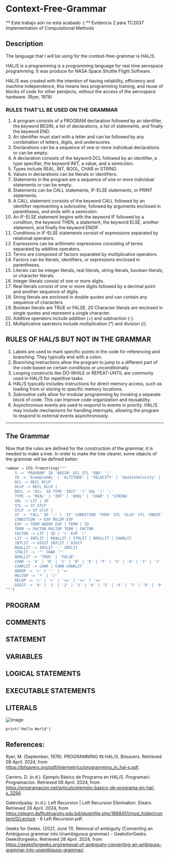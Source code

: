 # Context-Free-Grammar

** Este trabajo aún no está acabado :( **
Evidencia 2 para TC2037 Implementation of Computational Methods

## Description
The language that I will be using for the context-free-grammar is HAL/S.

HAL/S is a programming is a programming language for real time aerospace programming. It was produce for NASA Space Shuttle Flight Software. 

HAL/S was created with the intention of having reliability, efficiency and machine independence, this means less programming training, and reuse of blocks of code for other perojects, without the access of the aerrospace hardware. (Ryer, 1978) 

### RULES THAT'LL BE USED ON THE GRAMMAR
1. A program consists of a PROGRAM declaration followed by an identifier, the keyword BEGIN, a list of declarations, a list of statements, and finally the keyword END.
2. An identifier must start with a letter and can be followed by any combination of letters, digits, and underscores.
3. Declarations can be a sequence of one or more individual declarations or can be empty.
4. A declaration consists of the keyword DCL followed by an identifier, a type specifier, the keyword INIT, a value, and a semicolon.
5. Types include REAL, INT, BOOL, CHAR or STRING.
6. Values in declarations can be literals or identifiers.
7. Statements in the program are a sequence of one or more individual statements or can be empty.
8. Statements can be CALL statements, IF-ELSE statements, or PRINT statements.
9. A CALL statement consists of the keyword CALL followed by an identifier representing a subroutine, followed by arguments enclosed in parentheses, and ends with a semicolon.
10. An IF-ELSE statement begins with the keyword IF followed by a condition, the keyword THEN, a statement, the keyword ELSE, another statement, and finally the keyword ENDIF.
11. Conditions in IF-ELSE statements consist of expressions separated by relational operators.
12. Expressions can be arithmetic expressions consisting of terms separated by additive operators.
13. Terms are composed of factors separated by multiplicative operators.
14. Factors can be literals, identifiers, or expressions enclosed in parentheses.
15. Literals can be integer literals, real literals, string literals, boolean literals, or character literals.
16. Integer literals consist of one or more digits.
17. Real literals consist of one or more digits followed by a decimal point and another sequence of digits.
18. String literals are enclosed in double quotes and can contain any sequence of characters.
19. Boolean literals are TRUE or FALSE.
20 Character literals are enclosed in single quotes and represent a single character.
21. Additive operators include addition (+) and subtraction (-).
22. Multiplicative operators include multiplication (*) and division (/).

## RULES OF HAL/S BUT NOT IN THE GRAMMAR
1. Labels are used to mark specific points in the code for referencing and branching. They typically end with a colon.
2. Branching instructions allow the program to jump to a different part of the code based on certain conditions or unconditionally.
3. Looping constructs like DO-WHILE or REPEAT-UNTIL are commonly used in HAL/S for repetitive tasks.
4. HAL/S typically includes instructions for direct memory access, such as loading from or storing to specific memory locations.
5. Subroutine calls allow for modular programming by invoking a separate block of code. This can improve code organization and reusability.
6. Asynchronous events are used to respond to events in priority. HAL/S may include mechanisms for handling interrupts, allowing the program to respond to external events asynchronously.
-------------------------------------------------------
## The Grammar
Now that the rules are defined for the construction of the grammar, it is needed to make a tree. In order to make the tree clearer, some objects of the grammar will be defined better:
```py
rammar = CFG.fromstring("""
    S -> 'PROGRAM' ID 'BEGIN' DCL STL 'END' ';'
    ID -> 'ExampleHAL' | 'ALTITUDE' | 'VELOCITY' | 'UpdateVelocity' | 'DisplayVelocity' | 'SUBROUTINE' | 'Altitude' | 'below' | 'above' | 'is' | CHAR ID
    DCL -> DECL DCLP
    DCLP -> DECL DCLP | 
    DECL -> 'DCL' ID TYPE 'INIT' '(' VAL ')' ';'
    TYPE -> 'REAL' | 'INT' | 'BOOL' | 'CHAR' | 'STRING'
    VAL -> LIT | ID
    STL -> ST STLP
    STLP -> ST STLP | 
    ST -> 'CALL' ID ';' | 'IF' CONDITION 'THEN' STL 'ELSE' STL 'ENDIF' ';' | 'PRINT' '(' EXP ')' ';' | 'SUBROUTINE' ID 'BEGIN' STL 'END' ';'
    CONDITION -> EXP RELOP EXP
    EXP -> TERM ADDOP EXP | TERM | ID
    TERM -> FACTOR MULTOP TERM | FACTOR
    FACTOR -> LIT | ID | '(' EXP ')'
    LIT -> INTLIT | REALLIT | STRLIT | BOOLLIT | CHARLIT
    INTLIT -> DIGIT INTLIT | DIGIT
    REALLIT -> INTLIT '.' INTLIT
    STRLIT -> '"' CHAR '"'
    BOOLLIT -> 'TRUE' | 'FALSE'
    CHAR -> 'A' | 'B' | 'C' | 'D' | 'E' | 'F' | 'G' | 'H' | 'I' | 'J' | 'K' | 'L' | 'M' | 'N' | 'O' | 'P' | 'Q' | 'R' | 'S' | 'T' | 'U' | 'V' | 'W' | 'X' | 'Y' | 'Z' | ' ' | '.' | '0' | '1' | '2' | '3' | '4' | '5' | '6' | '7' | '8' | '9' | '1000'
    CHARLIT -> CHAR | CHAR CHARLIT
    ADDOP -> '+' | '-' | '='
    MULTOP -> '*' | '/'
    RELOP -> '<' | '>' | '<=' | '>=' | '=='
    DIGIT -> '0' | '1' | '2' | '3' | '4' | '5' | '6' | '7' | '8' | '9' | '.'
""")
```
## PROGRAM

## COMMENTS

## STATEMENT
   ## VARIABLES
   ## LOGICAL STATEMENTS
   ## EXECUTABLE STATEMENTS
## LITERALS
![image](https://github.com/A01705840/Context-Free-Grammar/assets/111139686/19ce8e75-943d-4941-bd2c-6faafc3d918c)

```
print('Hello World')
```
## References:
Ryer, M. (September, 1978). PROGRAMMING IN HAL/S. Bitsavers. Retrieved 08 April. 2024, from https://bitsavers.org/pdf/intermetrics/programming_in_hal-s.pdf.

Carrero, D. (n.d.). Ejemplo Básico de Programa en HAL/S. Programaci. Programacion. Retrieved 08 April. 2024, from https://programacion.net/articulo/ejemplo-basico-de-programa-en-hal-s_3294.

Gatevidyalay. (n.d.). Left Recursion | Left Recursion Elimination. Elearn. Retrieved 28 April. 2024, from https://elearn.daffodilvarsity.edu.bd/pluginfile.php/1868451/mod_folder/content/0/Lecture - 6 Left Recursion.pdf.

Geeks for Geeks. (2021, June 11). Removal of ambiguity (Converting an Ambiguous grammar into Unambiguous grammar) - GeeksforGeeks. Geeksforgeeks. Retrieved 28 April. 2024, from https://geeksforgeeks.org/removal-of-ambiguity-converting-an-ambiguos-grammar-into-unambiguos-grammar/.
